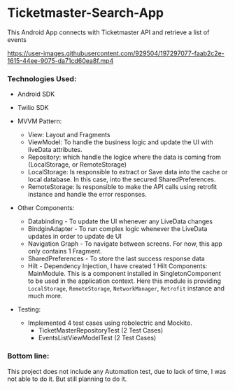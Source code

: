 # Ticketmaster-Search-App
This Android App connects with Ticketmaster API and retrieve a list of events



https://user-images.githubusercontent.com/929504/197297077-faab2c2e-1615-44ee-9075-da71cd60ea8f.mp4



### Technologies Used:
- Android SDK
- Twilio SDK
- MVVM Pattern:
   - View: Layout and Fragments
   - ViewModel: To handle the business logic and update the UI with liveData attributes.
   - Repository: which handle the logice where the data is coming from (LocalStorage, or RemoteStorage)
   - LocalStorage: Is responsible to extract or Save data into the cache or local database. In this case, into the secured SharedPreferences.
   - RemoteStorage: Is responsible to make the API calls using retrofit instance and handle the error responses.

- Other Components:
  - Databinding - To update the UI whenever any LiveData changes
  - BindginAdapter - To run complex logic whenever the LiveData updates in order to update de UI
  - Navigation Graph - To navigate between screens. For now, this app only contains 1 Fragment.
  - SharedPreferences - To store the last success response data
  - Hilt - Dependency Injection, I have created 1 Hilt Components: MainModule. This is a component installed in SingletonComponent to be used in the application context. Here this module is providing `LocalStorage`, `RemoteStorage`, `NetworkManager`, `Retrofit` instance and much more. 
  
- Testing:
  - Implemented 4 test cases using robolectric and Mockito.
    - TicketMasterRepositoryTest (2 Test Cases)
    - EventsListViewModelTest (2 Test Cases)
  
### Bottom line:
This project does not include any Automation test, due to lack of time, I was not able to do it. But still planning to do it.

